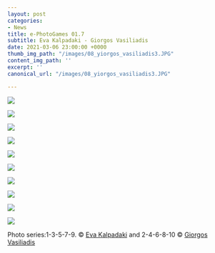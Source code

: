 ```yaml
---
layout: post
categories:
- News
title: e-PhotoGames 01.7
subtitle: Eva Kalpadaki - Giorgos Vasiliadis
date: 2021-03-06 23:00:00 +0000
thumb_img_path: "/images/08_yiorgos_vasiliadis3.JPG"
content_img_path: ''
excerpt: ''
canonical_url: "/images/08_yiorgos_vasiliadis3.JPG"

---
```

![](/images/01_kalpadaki.jpg)

![](/images/02_yiorgos_vasiliadis.JPG)

![](/images/03_kalpadaki.jpg)

![](/images/04_yiorgos_vasiliadis.JPG)

![](/images/05_kalpadaki.jpg)

![](/images/06_yiorgos_vasiliadis-3.JPG)

![](/images/07_kalpadaki.jpg)

![](/images/08_yiorgos_vasiliadis3.JPG)

![](/images/09_kalpadaki.jpg)

![](/images/10_yiorgos_vasiliadis-4.jpg)

Photo series:1-3-5-7-9. © <a href="https://www.facebook.com/eva.kalpadaki" target="blank">Eva Kalpadaki</a> and  2-4-6-8-10 © <a href="https://www.facebook.com/gvasiliadis" target="blank">Giorgos Vasiliadis</a>